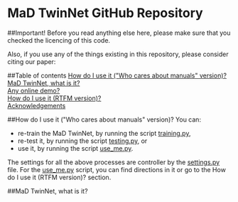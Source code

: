 # MaD TwinNet GitHub Repository

##Important!
Before you read anything else here, please make sure that you checked the licencing of this code. 

Also, if you use any of the things existing in this repository, please consider citing our paper: 

##Table of contents
[How do I use it ("Who cares about manuals" version)?]()\
[MaD TwinNet, what is it?]()\
[Any online demo?]()\
[How do I use it (RTFM version)?]()\
[Acknowledgements]()

##How do I use it ("Who cares about manuals" version)?
You can:

- re-train the MaD TwinNet, by running the script [training.py](scripts/training.py),
- re-test it, by running the script [testing.py](scripts/testing.py), or 
- use it, by running the script [use_me.py](scripts/use_me.py).

The settings for all the above processes are controller by the [settings.py](helpers/settings.py) file. 
For the [use_me.py](scripts/use_me.py) script, you can find directions in it or go to the 
How do I use it (RTFM version)? section.  

##MaD TwinNet, what is it?
